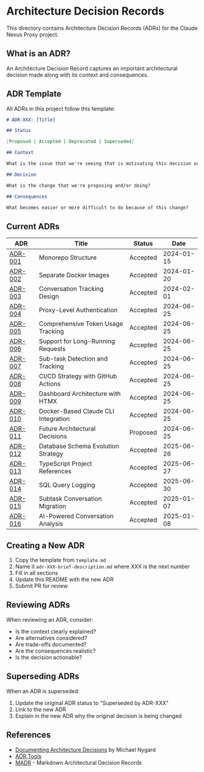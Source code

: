 # Architecture Decision Records

This directory contains Architecture Decision Records (ADRs) for the Claude Nexus Proxy project.

## What is an ADR?

An Architecture Decision Record captures an important architectural decision made along with its context and consequences.

## ADR Template

All ADRs in this project follow this template:

```markdown
# ADR-XXX: [Title]

## Status

[Proposed | Accepted | Deprecated | Superseded]

## Context

What is the issue that we're seeing that is motivating this decision or change?

## Decision

What is the change that we're proposing and/or doing?

## Consequences

What becomes easier or more difficult to do because of this change?
```

## Current ADRs

| ADR                                                      | Title                               | Status   | Date       |
| -------------------------------------------------------- | ----------------------------------- | -------- | ---------- |
| [ADR-001](./adr-001-monorepo-structure.md)               | Monorepo Structure                  | Accepted | 2024-01-15 |
| [ADR-002](./adr-002-separate-docker-images.md)           | Separate Docker Images              | Accepted | 2024-01-20 |
| [ADR-003](./adr-003-conversation-tracking.md)            | Conversation Tracking Design        | Accepted | 2024-02-01 |
| [ADR-004](./adr-004-proxy-authentication.md)             | Proxy-Level Authentication          | Accepted | 2024-06-25 |
| [ADR-005](./adr-005-token-usage-tracking.md)             | Comprehensive Token Usage Tracking  | Accepted | 2024-06-25 |
| [ADR-006](./adr-006-long-running-requests.md)            | Support for Long-Running Requests   | Accepted | 2024-06-25 |
| [ADR-007](./adr-007-subtask-tracking.md)                 | Sub-task Detection and Tracking     | Accepted | 2024-06-25 |
| [ADR-008](./adr-008-cicd-strategy.md)                    | CI/CD Strategy with GitHub Actions  | Accepted | 2024-06-25 |
| [ADR-009](./adr-009-dashboard-architecture.md)           | Dashboard Architecture with HTMX    | Accepted | 2024-06-25 |
| [ADR-010](./adr-010-docker-cli-integration.md)           | Docker-Based Claude CLI Integration | Accepted | 2024-06-25 |
| [ADR-011](./adr-011-future-decisions.md)                 | Future Architectural Decisions      | Proposed | 2024-06-25 |
| [ADR-012](./adr-012-database-schema-evolution.md)        | Database Schema Evolution Strategy  | Accepted | 2025-06-26 |
| [ADR-013](./adr-013-typescript-project-references.md)    | TypeScript Project References       | Accepted | 2025-06-27 |
| [ADR-014](./adr-014-sql-query-logging.md)                | SQL Query Logging                   | Accepted | 2025-06-30 |
| [ADR-015](./adr-015-subtask-conversation-migration.md)   | Subtask Conversation Migration      | Accepted | 2025-01-07 |
| [ADR-016](./adr-016-ai-powered-conversation-analysis.md) | AI-Powered Conversation Analysis    | Accepted | 2025-01-08 |

## Creating a New ADR

1. Copy the template from `template.md`
2. Name it `adr-XXX-brief-description.md` where XXX is the next number
3. Fill in all sections
4. Update this README with the new ADR
5. Submit PR for review

## Reviewing ADRs

When reviewing an ADR, consider:

- Is the context clearly explained?
- Are alternatives considered?
- Are trade-offs documented?
- Are the consequences realistic?
- Is the decision actionable?

## Superseding ADRs

When an ADR is superseded:

1. Update the original ADR status to "Superseded by ADR-XXX"
2. Link to the new ADR
3. Explain in the new ADR why the original decision is being changed

## References

- [Documenting Architecture Decisions](https://cognitect.com/blog/2011/11/15/documenting-architecture-decisions) by Michael Nygard
- [ADR Tools](https://github.com/npryce/adr-tools)
- [MADR](https://adr.github.io/madr/) - Markdown Architectural Decision Records
